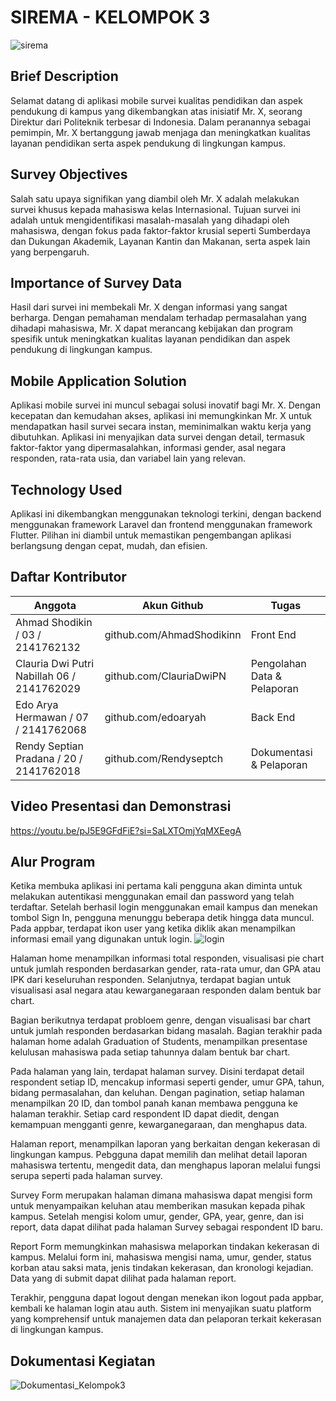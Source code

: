# SIREMA - KELOMPOK 3
![sirema](https://github.com/edoaryah/Flutter-Laravel-SurveyApp/assets/114456394/21e40a8f-f66c-4f4a-b1c8-6de93a72920d)

## Brief Description

Selamat datang di aplikasi mobile survei kualitas pendidikan dan aspek pendukung di kampus yang dikembangkan atas inisiatif Mr. X, seorang Direktur dari Politeknik terbesar di Indonesia. Dalam peranannya sebagai pemimpin, Mr. X bertanggung jawab menjaga dan meningkatkan kualitas layanan pendidikan serta aspek pendukung di lingkungan kampus. 

## Survey Objectives

Salah satu upaya signifikan yang diambil oleh Mr. X adalah melakukan survei khusus kepada mahasiswa kelas Internasional. Tujuan survei ini adalah untuk mengidentifikasi masalah-masalah yang dihadapi oleh mahasiswa, dengan fokus pada faktor-faktor krusial seperti Sumberdaya dan Dukungan Akademik, Layanan Kantin dan Makanan, serta aspek lain yang berpengaruh.

## Importance of Survey Data

Hasil dari survei ini membekali Mr. X dengan informasi yang sangat berharga. Dengan pemahaman mendalam terhadap permasalahan yang dihadapi mahasiswa, Mr. X dapat merancang kebijakan dan program spesifik untuk meningkatkan kualitas layanan pendidikan dan aspek pendukung di lingkungan kampus.

## Mobile Application Solution

Aplikasi mobile survei ini muncul sebagai solusi inovatif bagi Mr. X. Dengan kecepatan dan kemudahan akses, aplikasi ini memungkinkan Mr. X untuk mendapatkan hasil survei secara instan, meminimalkan waktu kerja yang dibutuhkan. Aplikasi ini menyajikan data survei dengan detail, termasuk faktor-faktor yang dipermasalahkan, informasi gender, asal negara responden, rata-rata usia, dan variabel lain yang relevan.

## Technology Used

Aplikasi ini dikembangkan menggunakan teknologi terkini, dengan backend menggunakan framework Laravel dan frontend menggunakan framework Flutter. Pilihan ini diambil untuk memastikan pengembangan aplikasi berlangsung dengan cepat, mudah, dan efisien.

## Daftar Kontributor
| Anggota | Akun Github | Tugas |
| ------ | ------ | ------ |
| Ahmad Shodikin / 03 / 2141762132 | github.com/AhmadShodikinn | Front End |
| Clauria Dwi Putri Nabillah 06 / 2141762029 | github.com/ClauriaDwiPN | Pengolahan Data & Pelaporan |
| Edo Arya Hermawan / 07 / 2141762068 | github.com/edoaryah | Back End |
| Rendy Septian Pradana / 20 / 2141762018 | github.com/Rendyseptch | Dokumentasi & Pelaporan |

## Video Presentasi dan Demonstrasi

https://youtu.be/pJ5E9GFdFiE?si=SaLXTOmjYqMXEegA

## Alur Program
Ketika membuka aplikasi ini pertama kali pengguna akan diminta untuk melakukan autentikasi menggunakan email dan password yang telah terdaftar. Setelah berhasil login menggunakan email kampus dan menekan tombol Sign In, pengguna menunggu beberapa detik hingga data muncul. Pada appbar, terdapat ikon user yang ketika diklik akan menampilkan informasi email yang digunakan untuk login. 
![login](https://github.com/edoaryah/Flutter-Laravel-SurveyApp/assets/92168645/cd3871fb-01a6-4765-a49b-78c4eb13ad00)


Halaman home menampilkan informasi total responden, visualisasi pie chart untuk jumlah responden berdasarkan gender, rata-rata umur, dan GPA atau IPK dari keseluruhan responden. Selanjutnya, terdapat bagian untuk visualisasi asal negara atau kewarganegaraan responden dalam bentuk bar chart. 

Bagian berikutnya terdapat probloem genre, dengan visualisasi bar chart untuk jumlah responden berdasarkan bidang masalah. Bagian terakhir pada halaman home adalah Graduation of Students, menampilkan presentase kelulusan mahasiswa pada setiap tahunnya dalam bentuk bar chart.

Pada halaman yang lain, terdapat halaman survey. Disini terdapat detail respondent setiap ID, mencakup informasi seperti gender, umur GPA, tahun, bidang permasalahan, dan keluhan. Dengan pagination, setiap halaman menampilkan 20 ID, dan tombol panah kanan membawa pengguna ke halaman terakhir. Setiap card respondent ID dapat diedit, dengan kemampuan mengganti genre, kewarganegaraan, dan menghapus data. 

Halaman report, menampilkan laporan yang berkaitan dengan kekerasan di lingkungan kampus. Pebgguna dapat memilih dan melihat detail laporan mahasiswa tertentu, mengedit data, dan menghapus laporan melalui fungsi serupa seperti pada halaman survey. 

Survey Form merupakan halaman dimana mahasiswa dapat mengisi form untuk menyampaikan keluhan atau memberikan masukan kepada pihak kampus. Setelah mengisi kolom umur, gender, GPA, year, genre, dan isi report, data dapat dilihat pada halaman Survey sebagai respondent ID baru. 

Report Form memungkinkan mahasiswa melaporkan tindakan kekerasan di kampus. Melalui form ini, mahasiswa mengisi nama, umur, gender, status korban atau saksi mata, jenis tindakan kekerasan, dan kronologi kejadian. Data yang di submit dapat dilihat pada halaman report. 

Terakhir, pengguna dapat logout dengan menekan ikon logout pada appbar, kembali ke halaman login atau auth. Sistem ini menyajikan suatu platform yang komprehensif untuk manajemen data dan pelaporan terkait kekerasan di lingkungan kampus.

## Dokumentasi Kegiatan
![Dokumentasi_Kelompok3](https://github.com/edoaryah/Flutter-Laravel-SurveyApp/assets/114456394/a5c8eb7f-60c7-4102-a43e-1a01e7646108)
